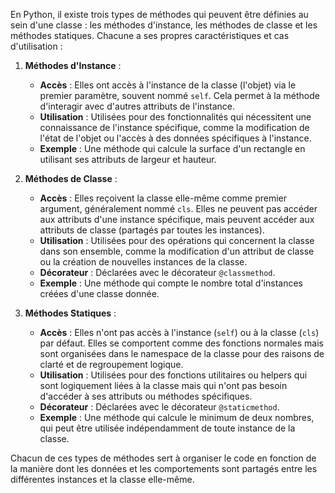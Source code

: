 En Python, il existe trois types de méthodes qui peuvent être définies au sein d'une classe : les méthodes d'instance, les méthodes de classe et les méthodes statiques. Chacune a ses propres caractéristiques et cas d'utilisation :

1. **Méthodes d'Instance** :
   - **Accès** : Elles ont accès à l'instance de la classe (l'objet) via le premier paramètre, souvent nommé `self`. Cela permet à la méthode d'interagir avec d'autres attributs de l'instance.
   - **Utilisation** : Utilisées pour des fonctionnalités qui nécessitent une connaissance de l'instance spécifique, comme la modification de l'état de l'objet ou l'accès à des données spécifiques à l'instance.
   - **Exemple** : Une méthode qui calcule la surface d'un rectangle en utilisant ses attributs de largeur et hauteur.

2. **Méthodes de Classe** :
   - **Accès** : Elles reçoivent la classe elle-même comme premier argument, généralement nommé `cls`. Elles ne peuvent pas accéder aux attributs d'une instance spécifique, mais peuvent accéder aux attributs de classe (partagés par toutes les instances).
   - **Utilisation** : Utilisées pour des opérations qui concernent la classe dans son ensemble, comme la modification d'un attribut de classe ou la création de nouvelles instances de la classe.
   - **Décorateur** : Déclarées avec le décorateur `@classmethod`.
   - **Exemple** : Une méthode qui compte le nombre total d'instances créées d'une classe donnée.

3. **Méthodes Statiques** :
   - **Accès** : Elles n'ont pas accès à l'instance (`self`) ou à la classe (`cls`) par défaut. Elles se comportent comme des fonctions normales mais sont organisées dans le namespace de la classe pour des raisons de clarté et de regroupement logique.
   - **Utilisation** : Utilisées pour des fonctions utilitaires ou helpers qui sont logiquement liées à la classe mais qui n'ont pas besoin d'accéder à ses attributs ou méthodes spécifiques.
   - **Décorateur** : Déclarées avec le décorateur `@staticmethod`.
   - **Exemple** : Une méthode qui calcule le minimum de deux nombres, qui peut être utilisée indépendamment de toute instance de la classe.

Chacun de ces types de méthodes sert à organiser le code en fonction de la manière dont les données et les comportements sont partagés entre les différentes instances et la classe elle-même. 